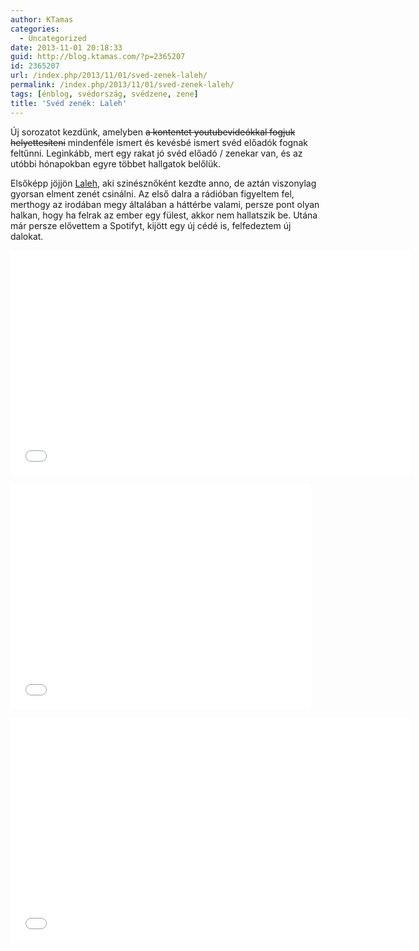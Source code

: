 ```yaml
---
author: KTamas
categories:
  - Uncategorized
date: 2013-11-01 20:18:33
guid: http://blog.ktamas.com/?p=2365207
id: 2365207
url: /index.php/2013/11/01/sved-zenek-laleh/
permalink: /index.php/2013/11/01/sved-zenek-laleh/
tags: [énblog, svédország, svédzene, zene]
title: 'Svéd zenék: Laleh'
---
```


Új sorozatot kezdünk, amelyben <del datetime="2013-11-01T19:08:50+00:00">a kontentet youtubevideókkal fogjuk helyettesíteni</del> mindenféle ismert és kevésbé ismert svéd előadók fognak feltűnni. Leginkább, mert egy rakat jó svéd előadó / zenekar van, és az utóbbi hónapokban egyre többet hallgatok belőlük. 

Elsőképp jöjjön [Laleh](http://en.wikipedia.org/wiki/Laleh_Pourkarim), aki szinésznőként kezdte anno, de aztán viszonylag gyorsan elment zenét csinálni. Az első dalra a rádióban figyeltem fel, merthogy az irodában megy általában a háttérbe valami, persze pont olyan halkan, hogy ha felrak az ember egy fülest, akkor nem hallatszik be. Utána már persze elővettem a Spotifyt, kijött egy új cédé is, felfedeztem új dalokat.

<p><iframe width="640" height="360" src="//www.youtube.com/embed/L-bxuRKbFLk?rel=0" frameborder="0" allowfullscreen=""></iframe></p>
<p><iframe width="480" height="360" src="//www.youtube.com/embed/LifAcqepJVI?rel=0" frameborder="0" allowfullscreen=""></iframe></p>
<p><iframe width="640" height="360" src="//www.youtube.com/embed/mqKrIDRcKgc?rel=0" frameborder="0" allowfullscreen=""></iframe></p>
